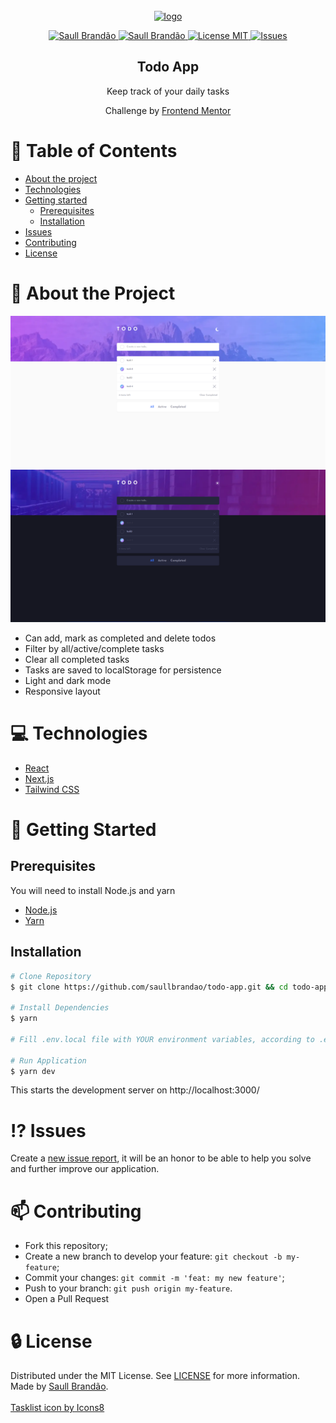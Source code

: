 <!-- PROJECT LOGO -->
<br />
<div align="center">
  <a href="https://todo-app-saullbrandao.vercel.app/">
    <img src="https://img.icons8.com/fluency/96/000000/tasklist.png" alt='logo'/>
    
  </a>

  <p align="center">
    <a href="https://www.twitter.com/saullbrandao/">
      <img alt="Saull Brandão" src="https://img.shields.io/badge/-saullbrandao-1DA1F2?style=flat&logo=Twitter&logoColor=white" />
    </a>
    <a href="https://www.linkedin.com/in/saullbrandao/">
      <img alt="Saull Brandão" src="https://img.shields.io/badge/-saullbrandao-0A66C2?style=flat&logo=Linkedin&logoColor=white" />
    </a>
    <a href="./LICENSE">
      <img alt="License MIT" src="https://img.shields.io/github/license/saullbrandao/todo-app" />
    </a>
    <a href="https://github.com/saullbrandao/todo-app/issues">
    <img alt="Issues" src="https://img.shields.io/github/issues/saullbrandao/todo-app" />
    </a>
  </p>
  <h2 align="center">Todo App</h2>

  <p align="center">
    Keep track of your daily tasks
    <br />
  </p>
  <p align="center">
    Challenge by <a href="https://www.frontendmentor.io/challenges/todo-app-Su1_KokOW">Frontend Mentor</a>
  </p>
</div>

# :bookmark_tabs: Table of Contents

- [About the project](#about-the-project)
- [Technologies](#technologies)
- [Getting started](#getting-started)
  - [Prerequisites](#prerequisites)
  - [Installation](#installation)
- [Issues](#issues)
- [Contributing](#contributing)
- [License](#license)

# :page_with_curl: About the Project

![todo-app](https://raw.githubusercontent.com/saullbrandao/todo-app/main/demo-light.png)
![todo-app](https://raw.githubusercontent.com/saullbrandao/todo-app/main/demo-dark.png)

- Can add, mark as completed and delete todos
- Filter by all/active/complete tasks
- Clear all completed tasks
- Tasks are saved to localStorage for persistence
- Light and dark mode
- Responsive layout

# :computer: Technologies

- [React](https://github.com/facebook/react)
- [Next.js](https://github.com/vercel/next.js/)
- [Tailwind CSS](https://github.com/tailwindlabs/tailwindcss)

# :rocket: Getting Started

## Prerequisites

You will need to install Node.js and yarn

- [Node.js](https://nodejs.org/en/download/)
- [Yarn](https://classic.yarnpkg.com/en/docs/install)

## Installation

```sh
# Clone Repository
$ git clone https://github.com/saullbrandao/todo-app.git && cd todo-app

# Install Dependencies
$ yarn

# Fill .env.local file with YOUR environment variables, according to .env.example file.

# Run Application
$ yarn dev
```

This starts the development server on http://localhost:3000/

# :interrobang: Issues

Create a <a href="https://github.com/saullbrandao/todo-app/issues">new issue
report</a>, it will be an honor to be able to help you solve and further improve
our application.

# :mailbox: Contributing

- Fork this repository;
- Create a new branch to develop your feature: `git checkout -b my-feature`;
- Commit your changes: `git commit -m 'feat: my new feature'`;
- Push to your branch: `git push origin my-feature`.
- Open a Pull Request

# :lock: License

Distributed under the MIT License. See [LICENSE](./LICENSE) for more
information. Made by [Saull Brandão](https://www.linkedin.com/in/saullbrandao/).
<br/> <br/> <a href="https://icons8.com/icon/rnwtSv4H3pXk/tasklist">Tasklist
icon by Icons8</a>
